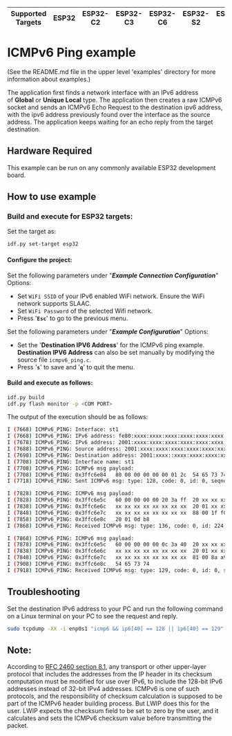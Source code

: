 | Supported Targets | ESP32 | ESP32-C2 | ESP32-C3 | ESP32-C6 | ESP32-S2 | ESP32-S3 |
| ----------------- | ----- | -------- | -------- | -------- | -------- | -------- |


# ICMPv6 Ping example

(See the README.md file in the upper level 'examples' directory for more information about examples.)

The application first finds a network interface with an IPv6 address of **Global** or **Unique Local** type.
The application then creates a raw ICMPv6 socket and sends an ICMPv6 Echo Request to the destination ipv6 address, with the ipv6 address previously found over the interface as the source address. The application keeps waiting for an echo reply from the target destination.

## Hardware Required

This example can be run on any commonly available ESP32 development board.

## How to use example
### Build and execute for **ESP32** targets:

Set the target as:
```sh
idf.py set-target esp32  
```
#### Configure the project:
Set the following parameters under "***Example Connection Configuration***" Options:
* Set `WiFi SSID` of your IPv6 enabled WiFi network.
    Ensure the WiFi network supports SLAAC.
* Set `WiFi Password` of the selected Wifi network.
* Press '**`Esc`**' to go to the previous menu.

Set the following parameters under "***Example Configuration***" Options:
* Set the '**Destination IPV6 Address**' for the ICMPv6 ping example.
  **Destination IPV6 Address** can also be set manually by modifying the source file `icmpv6_ping.c`.
* Press '**`s`**' to save and '**`q`**' to quit the menu.

#### Build and execute as follows:
```sh
idf.py build 
idf.py flash monitor -p <COM PORT>
```

The output of the execution should be as follows:
```sh
I (7668) ICMPv6_PING: Interface: st1
I (7668) ICMPv6_PING: IPv6 address: fe80:xxxx:xxxx:xxxx:xxxx:xxxx:xxxx:xxxx, type: ESP_IP6_ADDR_IS_LINK_LOCAL
I (7678) ICMPv6_PING: IPv6 address: 2001:xxxx:xxxx:xxxx:xxxx:xxxx:xxxx:xxxx, type: ESP_IP6_ADDR_IS_GLOBAL
I (7688) ICMPv6_PING: Source address: 2001:xxxx:xxxx:xxxx:xxxx:xxxx:xxxx:xxxx
I (7698) ICMPv6_PING: Destination address: 2001:xxxx::xxxx:xxxx:xxxx:xxxx
I (7708) ICMPv6_PING: Interface name: st1
I (7708) ICMPv6_PING: ICMPv6 msg payload:
I (7708) ICMPv6_PING: 0x3ffc6e84   80 00 00 00 00 00 01 2c  54 65 73 74              |.......,Test|
I (7718) ICMPv6_PING: Sent ICMPv6 msg: type: 128, code: 0, id: 0, seqno: 300

I (7828) ICMPv6_PING: ICMPv6 msg payload:
I (7828) ICMPv6_PING: 0x3ffc6e5c   60 00 00 00 00 20 3a ff  20 xx xx xx xx xx xx xx  |`.... :. .......|
I (7838) ICMPv6_PING: 0x3ffc6e6c   xx xx xx xx xx xx xx xx  20 01 xx xx xx xx xx xx  |V.....!. .......|
I (7848) ICMPv6_PING: 0x3ffc6e7c   xx xx xx xx xx xx xx xx  88 00 1f f0 e0 00 00 00  |Z.%...A.........|
I (7858) ICMPv6_PING: 0x3ffc6e8c   20 01 0d b8                                       | ...|
I (7868) ICMPv6_PING: Received ICMPv6 msg: type: 136, code: 0, id: 224, seqno: 0

I (7868) ICMPv6_PING: ICMPv6 msg payload:
I (7878) ICMPv6_PING: 0x3ffc6e5c   60 00 00 00 00 0c 3a 40  20 xx xx xx xx xx xx xx  |`.... :. .......|
I (7838) ICMPv6_PING: 0x3ffc6e6c   xx xx xx xx xx xx xx xx  20 01 xx xx xx xx xx xx  |V.....!. .......|
I (7848) ICMPv6_PING: 0x3ffc6e7c   xx xx xx xx xx xx xx xx  81 00 8a a9 00 00 01 2c  |Z.%...A........,|
I (7908) ICMPv6_PING: 0x3ffc6e8c   54 65 73 74                                       |Test|
I (7918) ICMPv6_PING: Received ICMPv6 msg: type: 129, code: 0, id: 0, seqno: 300
```

## Troubleshooting

Set the destination IPv6 address to your PC and run the following command on a Linux terminal on your PC to see the request and reply.

```sh
sudo tcpdump -XX -i enp0s1 "icmp6 && ip6[40] == 128 || ip6[40] == 129" -vvv
```

## Note:
According to [RFC 2460 section 8.1](https://datatracker.ietf.org/doc/html/rfc2460#section-8.1), any transport or other upper-layer protocol that includes the
addresses from the IP header in its checksum computation must be modified for use over IPv6, to include the 128-bit IPv6 addresses instead of 32-bit IPv4 addresses.
ICMPv6 is one of such protocols, and the responsibility of checksum calculation is supposed to be part of the ICMPv6 header building process.
But LWIP does this for the user. LWIP expects the checksum field to be set to zero by the user, and it calculates and sets the ICMPv6 checksum value before transmitting the packet.
